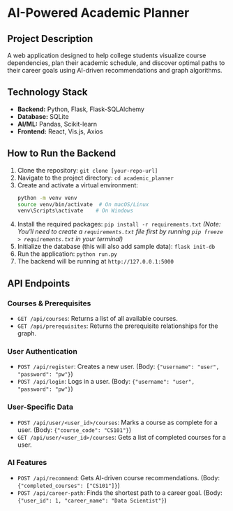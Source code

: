 # AI-Powered Academic Planner


## Project Description

A web application designed to help college students visualize course dependencies, plan their academic schedule, and discover optimal paths to their career goals using AI-driven recommendations and graph algorithms.

## Technology Stack

-   **Backend:** Python, Flask, Flask-SQLAlchemy
-   **Database:** SQLite
-   **AI/ML:** Pandas, Scikit-learn
-   **Frontend:** React, Vis.js, Axios

## How to Run the Backend

1.  Clone the repository: `git clone [your-repo-url]`
2.  Navigate to the project directory: `cd academic_planner`
3.  Create and activate a virtual environment:
    ```bash
    python -m venv venv
    source venv/bin/activate  # On macOS/Linux
    venv\Scripts\activate    # On Windows
    ```
4.  Install the required packages: `pip install -r requirements.txt` 
    *(Note: You'll need to create a `requirements.txt` file first by running `pip freeze > requirements.txt` in your terminal)*
5.  Initialize the database (this will also add sample data): `flask init-db`
6.  Run the application: `python run.py`
7.  The backend will be running at `http://127.0.0.1:5000`

## API Endpoints

### Courses & Prerequisites
-   `GET /api/courses`: Returns a list of all available courses.
-   `GET /api/prerequisites`: Returns the prerequisite relationships for the graph.

### User Authentication
-   `POST /api/register`: Creates a new user. (Body: `{"username": "user", "password": "pw"}`)
-   `POST /api/login`: Logs in a user. (Body: `{"username": "user", "password": "pw"}`)

### User-Specific Data
-   `POST /api/user/<user_id>/courses`: Marks a course as complete for a user. (Body: `{"course_code": "CS101"}`)
-   `GET /api/user/<user_id>/courses`: Gets a list of completed courses for a user.

### AI Features
-   `POST /api/recommend`: Gets AI-driven course recommendations. (Body: `{"completed_courses": ["CS101"]}`)
-   `POST /api/career-path`: Finds the shortest path to a career goal. (Body: `{"user_id": 1, "career_name": "Data Scientist"}`)